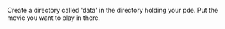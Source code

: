 Create a directory called 'data' in the directory holding your pde. Put the movie you want to play in there.
